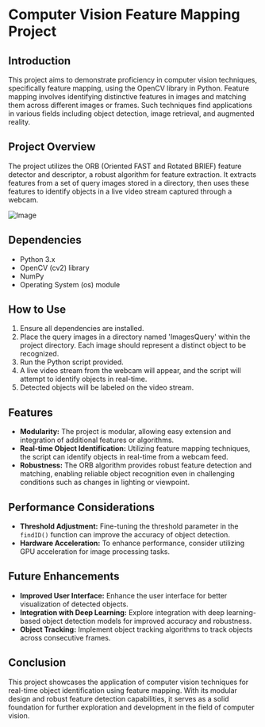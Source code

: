 # Computer Vision Feature Mapping Project

## Introduction
This project aims to demonstrate proficiency in computer vision techniques, specifically feature mapping, using the OpenCV library in Python. Feature mapping involves identifying distinctive features in images and matching them across different images or frames. Such techniques find applications in various fields including object detection, image retrieval, and augmented reality.

## Project Overview
The project utilizes the ORB (Oriented FAST and Rotated BRIEF) feature detector and descriptor, a robust algorithm for feature extraction. It extracts features from a set of query images stored in a directory, then uses these features to identify objects in a live video stream captured through a webcam.

<img src="https://miro.medium.com/v2/resize:fit:1358/0*5tH4g-DWevzcs_8Y.jpg" alt="Image">

## Dependencies
- Python 3.x
- OpenCV (cv2) library
- NumPy
- Operating System (os) module

## How to Use
1. Ensure all dependencies are installed.
2. Place the query images in a directory named 'ImagesQuery' within the project directory. Each image should represent a distinct object to be recognized.
3. Run the Python script provided.
4. A live video stream from the webcam will appear, and the script will attempt to identify objects in real-time.
5. Detected objects will be labeled on the video stream.

## Features
- **Modularity:** The project is modular, allowing easy extension and integration of additional features or algorithms.
- **Real-time Object Identification:** Utilizing feature mapping techniques, the script can identify objects in real-time from a webcam feed.
- **Robustness:** The ORB algorithm provides robust feature detection and matching, enabling reliable object recognition even in challenging conditions such as changes in lighting or viewpoint.

## Performance Considerations
- **Threshold Adjustment:** Fine-tuning the threshold parameter in the `findID()` function can improve the accuracy of object detection.
- **Hardware Acceleration:** To enhance performance, consider utilizing GPU acceleration for image processing tasks.

## Future Enhancements
- **Improved User Interface:** Enhance the user interface for better visualization of detected objects.
- **Integration with Deep Learning:** Explore integration with deep learning-based object detection models for improved accuracy and robustness.
- **Object Tracking:** Implement object tracking algorithms to track objects across consecutive frames.

## Conclusion
This project showcases the application of computer vision techniques for real-time object identification using feature mapping. With its modular design and robust feature detection capabilities, it serves as a solid foundation for further exploration and development in the field of computer vision.
